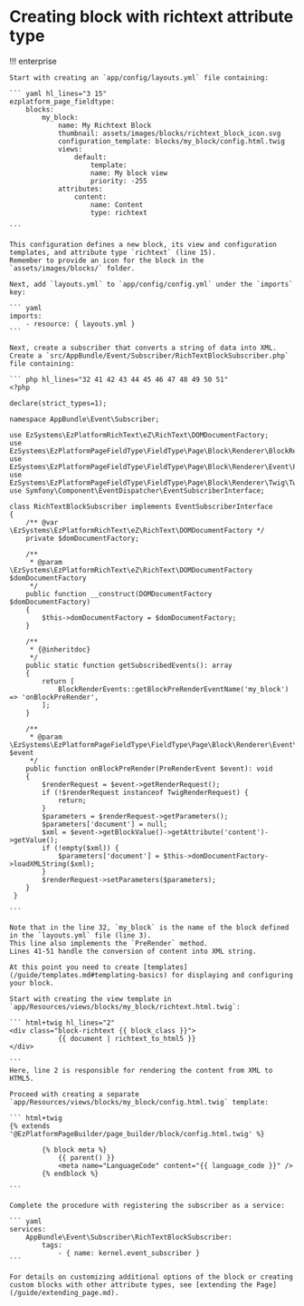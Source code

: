# Creating block with richtext attribute type

!!! enterprise

    Start with creating an `app/config/layouts.yml` file containing:
    
    ``` yaml hl_lines="3 15"
    ezplatform_page_fieldtype:
        blocks:
            my_block:
                name: My Richtext Block
                thumbnail: assets/images/blocks/richtext_block_icon.svg
                configuration_template: blocks/my_block/config.html.twig
                views:
                    default:
                        template: 
                        name: My block view
                        priority: -255                    
                attributes:
                    content:
                        name: Content
                        type: richtext
                    
    ``` 
    
    This configuration defines a new block, its view and configuration templates, and attribute type `richtext` (line 15).
    Remember to provide an icon for the block in the `assets/images/blocks/` folder.
    
    Next, add `layouts.yml` to `app/config/config.yml` under the `imports` key:
    
    ``` yaml
    imports:
        - resource: { layouts.yml }
    ```
    
    Next, create a subscriber that converts a string of data into XML. 
    Create a `src/AppBundle/Event/Subscriber/RichTextBlockSubscriber.php` file containing:
    
    ``` php hl_lines="32 41 42 43 44 45 46 47 48 49 50 51"
    <?php
       
    declare(strict_types=1);
      
    namespace AppBundle\Event\Subscriber;
       
    use EzSystems\EzPlatformRichText\eZ\RichText\DOMDocumentFactory;
    use EzSystems\EzPlatformPageFieldType\FieldType\Page\Block\Renderer\BlockRenderEvents;
    use EzSystems\EzPlatformPageFieldType\FieldType\Page\Block\Renderer\Event\PreRenderEvent;
    use EzSystems\EzPlatformPageFieldType\FieldType\Page\Block\Renderer\Twig\TwigRenderRequest;
    use Symfony\Component\EventDispatcher\EventSubscriberInterface;
     
    class RichTextBlockSubscriber implements EventSubscriberInterface
    {
        /** @var \EzSystems\EzPlatformRichText\eZ\RichText\DOMDocumentFactory */
        private $domDocumentFactory;
    
        /**
         * @param \EzSystems\EzPlatformRichText\eZ\RichText\DOMDocumentFactory $domDocumentFactory
         */
        public function __construct(DOMDocumentFactory $domDocumentFactory)
        {
            $this->domDocumentFactory = $domDocumentFactory;
        }
     
        /**
         * {@inheritdoc}
         */
        public static function getSubscribedEvents(): array
        {
            return [
                BlockRenderEvents::getBlockPreRenderEventName('my_block') => 'onBlockPreRender',
            ];
        }
       
        /**
         * @param \EzSystems\EzPlatformPageFieldType\FieldType\Page\Block\Renderer\Event\PreRenderEvent $event
         */
        public function onBlockPreRender(PreRenderEvent $event): void
        {
            $renderRequest = $event->getRenderRequest();
            if (!$renderRequest instanceof TwigRenderRequest) {
                return;
            }
            $parameters = $renderRequest->getParameters();
            $parameters['document'] = null;
            $xml = $event->getBlockValue()->getAttribute('content')->getValue();
            if (!empty($xml)) {
                $parameters['document'] = $this->domDocumentFactory->loadXMLString($xml);
            }
            $renderRequest->setParameters($parameters);
        }
     }
       
    ```
        
    Note that in the line 32, `my_block` is the name of the block defined in the `layouts.yml` file (line 3).
    This line also implements the `PreRender` method.
    Lines 41-51 handle the conversion of content into XML string.
    
    At this point you need to create [templates](/guide/templates.md#templating-basics) for displaying and configuring your block.
            
    Start with creating the view template in `app/Resources/views/blocks/my_block/richtext.html.twig`:
        
    ``` html+twig hl_lines="2"
    <div class="block-richtext {{ block_class }}">
                {{ document | richtext_to_html5 }}
    </div>
        
    ```
    Here, line 2 is responsible for rendering the content from XML to HTML5.
        
    Proceed with creating a separate `app/Resources/views/blocks/my_block/config.html.twig` template:
    
    ``` html+twig
    {% extends '@EzPlatformPageBuilder/page_builder/block/config.html.twig' %}
             
            {% block meta %}
                {{ parent() }}
                <meta name="LanguageCode" content="{{ language_code }}" />
            {% endblock %}
        
    ```
        
    Complete the procedure with registering the subscriber as a service:
            
    ``` yaml
    services:
        AppBundle\Event\Subscriber\RichTextBlockSubscriber:
            tags:
                - { name: kernel.event_subscriber }
    ```
        
    For details on customizing additional options of the block or creating custom blocks with other attribute types, see [extending the Page](/guide/extending_page.md).
